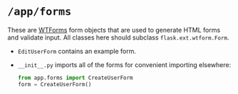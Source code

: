 # `/app/forms`

These are [WTForms][wtforms] form objects that are used to generate HTML forms and validate input.  All classes here should subclass `flask.ext.wtform.Form`.

- `EditUserForm` contains an example form.
- `__init__.py` imports all of the forms for convenient importing elsewhere:

    ```python
    from app.forms import CreateUserForm
    form = CreateUserForm()
    ```

[wtforms]: http://wtforms.readthedocs.org/en/latest/